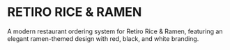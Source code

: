 # RETIRO RICE & RAMEN

A modern restaurant ordering system for Retiro Rice & Ramen, featuring an elegant ramen-themed design with red, black, and white branding.
